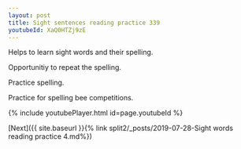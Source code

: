 ```yaml
---
layout: post
title: Sight sentences reading practice 339
youtubeId: XaQ0HTZj9zE
---
```

 
 
Helps to learn sight words and their spelling.

Opportunitiy to repeat the spelling. 

Practice spelling. 
 
Practice for spelling bee competitions. 
 
{% include youtubePlayer.html id=page.youtubeId %}
 
 

[Next]({{ site.baseurl }}{% link  split2/_posts/2019-07-28-Sight words reading practice 4.md%})
 
